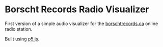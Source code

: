 # Borscht Records Radio Visualizer

First version of a simple audio visualizer for the [borschtrecords.ca](https://borschtrecords.ca/) online radio station.

Built using [p5.js](https://p5js.org/).